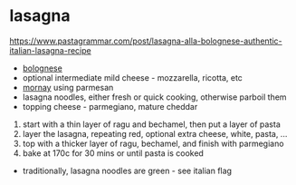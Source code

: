 # lasagna

https://www.pastagrammar.com/post/lasagna-alla-bolognese-authentic-italian-lasagna-recipe

* [bolognese](../in-progress/ragu-alla-bolognese)
* optional intermediate mild cheese - mozzarella, ricotta, etc
* [mornay](./bechamel.md) using parmesan
* lasagna noodles, either fresh or quick cooking, otherwise parboil them
* topping cheese - parmegiano, mature cheddar

1. start with a thin layer of ragu and bechamel, then put a layer of pasta
2. layer the lasagna, repeating red, optional extra cheese, white, pasta, ...
3. top with a thicker layer of ragu, bechamel, and finish with parmegiano
4. bake at 170c for 30 mins or until pasta is cooked

* traditionally, lasagna noodles are green - see italian flag
